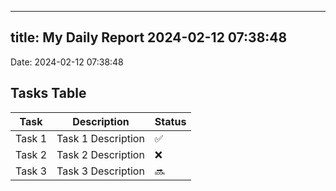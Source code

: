
---
title: My Daily Report 2024-02-12 07:38:48
---

Date: 2024-02-12 07:38:48

## Tasks Table

| Task | Description | Status |
|------|-------------|--------|
| Task 1 | Task 1 Description | ✅ |
| Task 2 | Task 2 Description | ❌ |
| Task 3 | Task 3 Description | 🔜 |
